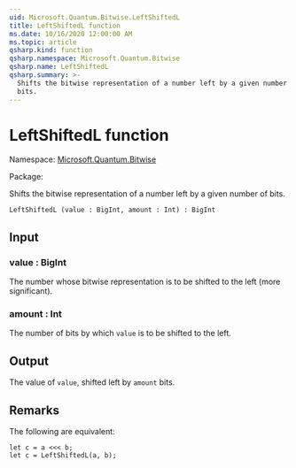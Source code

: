 ```yaml
---
uid: Microsoft.Quantum.Bitwise.LeftShiftedL
title: LeftShiftedL function
ms.date: 10/16/2020 12:00:00 AM
ms.topic: article
qsharp.kind: function
qsharp.namespace: Microsoft.Quantum.Bitwise
qsharp.name: LeftShiftedL
qsharp.summary: >-
  Shifts the bitwise representation of a number left by a given number of
  bits.
---
```


# LeftShiftedL function

Namespace: [Microsoft.Quantum.Bitwise](xref:Microsoft.Quantum.Bitwise)

Package: [](https://nuget.org/packages/)


Shifts the bitwise representation of a number left by a given number ofbits.

```Q#
LeftShiftedL (value : BigInt, amount : Int) : BigInt
```


## Input

### value : BigInt

The number whose bitwise representation is to be shifted to the left(more significant).


### amount : Int

The number of bits by which `value` is to be shifted to the left.



## Output

The value of `value`, shifted left by `amount` bits.

## Remarks

The following are equivalent:```Q#let c = a <<< b;let c = LeftShiftedL(a, b);```